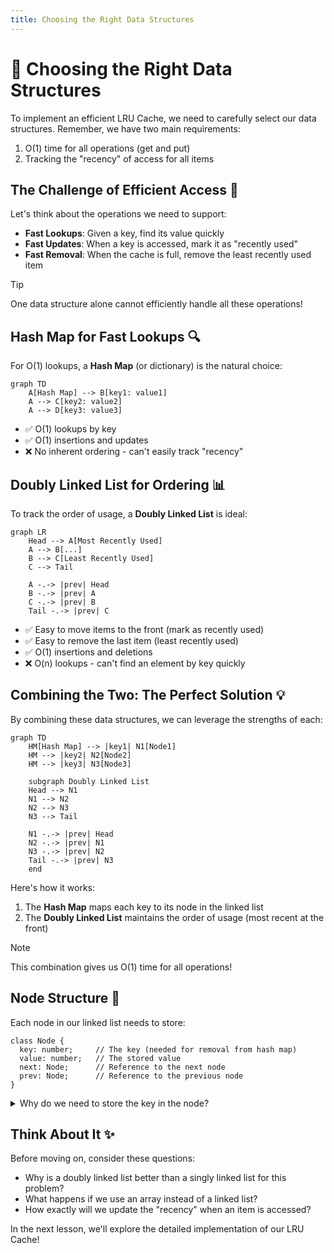 ```yaml
---
title: Choosing the Right Data Structures
---
```


# 🧱 Choosing the Right Data Structures

To implement an efficient LRU Cache, we need to carefully select our data structures. Remember, we have two main requirements:

1. O(1) time for all operations (get and put)
2. Tracking the "recency" of access for all items

## The Challenge of Efficient Access 🎯

Let's think about the operations we need to support:

- **Fast Lookups**: Given a key, find its value quickly
- **Fast Updates**: When a key is accessed, mark it as "recently used"
- **Fast Removal**: When the cache is full, remove the least recently used item

> [!TIP] 
> One data structure alone cannot efficiently handle all these operations!

## Hash Map for Fast Lookups 🔍

For O(1) lookups, a **Hash Map** (or dictionary) is the natural choice:

```mermaid
graph TD
    A[Hash Map] --> B[key1: value1]
    A --> C[key2: value2]
    A --> D[key3: value3]
```

- ✅ O(1) lookups by key
- ✅ O(1) insertions and updates
- ❌ No inherent ordering - can't easily track "recency"

## Doubly Linked List for Ordering 📊

To track the order of usage, a **Doubly Linked List** is ideal:

```mermaid
graph LR
    Head --> A[Most Recently Used]
    A --> B[...]
    B --> C[Least Recently Used]
    C --> Tail
    
    A -.-> |prev| Head
    B -.-> |prev| A
    C -.-> |prev| B
    Tail -.-> |prev| C
```

- ✅ Easy to move items to the front (mark as recently used)
- ✅ Easy to remove the last item (least recently used)
- ✅ O(1) insertions and deletions
- ❌ O(n) lookups - can't find an element by key quickly

## Combining the Two: The Perfect Solution 💡

By combining these data structures, we can leverage the strengths of each:

```mermaid
graph TD
    HM[Hash Map] --> |key1| N1[Node1]
    HM --> |key2| N2[Node2]
    HM --> |key3| N3[Node3]
    
    subgraph Doubly Linked List
    Head --> N1
    N1 --> N2
    N2 --> N3
    N3 --> Tail
    
    N1 -.-> |prev| Head
    N2 -.-> |prev| N1
    N3 -.-> |prev| N2
    Tail -.-> |prev| N3
    end
```

Here's how it works:

1. The **Hash Map** maps each key to its node in the linked list
2. The **Doubly Linked List** maintains the order of usage (most recent at the front)

> [!NOTE]
> This combination gives us O(1) time for all operations!

## Node Structure 🧩

Each node in our linked list needs to store:

```
class Node {
  key: number;     // The key (needed for removal from hash map)
  value: number;   // The stored value
  next: Node;      // Reference to the next node
  prev: Node;      // Reference to the previous node
}
```

<details>
<summary>Why do we need to store the key in the node?</summary>

When we remove the least recently used node from the tail of the linked list, we also need to remove its entry from the hash map. To do this, we need to know its key.
</details>

## Think About It ✨

Before moving on, consider these questions:

- Why is a doubly linked list better than a singly linked list for this problem?
- What happens if we use an array instead of a linked list?
- How exactly will we update the "recency" when an item is accessed?

In the next lesson, we'll explore the detailed implementation of our LRU Cache! 